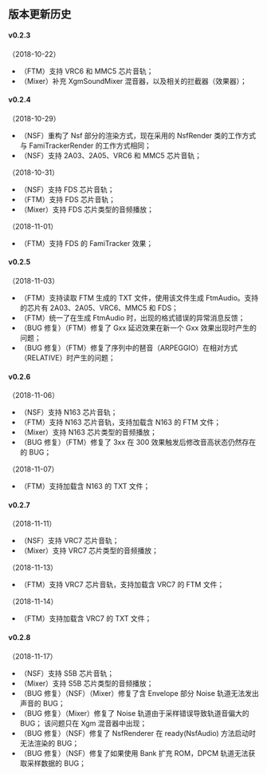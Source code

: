 
## 版本更新历史

#### v0.2.3

（2018-10-22）

*	（FTM）支持 VRC6 和 MMC5 芯片音轨；
*	（Mixer）补充 XgmSoundMixer 混音器，以及相关的拦截器（效果器）；

#### v0.2.4

（2018-10-29）

*	（NSF）重构了 Nsf 部分的渲染方式，现在采用的 NsfRender 类的工作方式与 FamiTrackerRender 的工作方式相同；
*	（NSF）支持 2A03、2A05、VRC6 和 MMC5 芯片音轨；

（2018-10-31）

*	（NSF）支持 FDS 芯片音轨；
*	（FTM）支持 FDS 芯片音轨；
*	（Mixer）支持 FDS 芯片类型的音频播放；

（2018-11-01）

*	（FTM）支持 FDS 的 FamiTracker 效果；

#### v0.2.5

（2018-11-03）

*	（FTM）支持读取 FTM 生成的 TXT 文件，使用该文件生成 FtmAudio。支持的芯片有 2A03、2A05、VRC6、MMC5 和 FDS；
*	（FTM）统一了在生成 FtmAudio 时，出现的格式错误的异常消息反馈；
*	（BUG 修复）（FTM）修复了 Gxx 延迟效果在新一个 Gxx 效果出现时产生的问题；
*	（BUG 修复）（FTM）修复了序列中的琶音（ARPEGGIO）在相对方式（RELATIVE）时产生的问题；

#### v0.2.6

（2018-11-06）

*	（NSF）支持 N163 芯片音轨；
*	（FTM）支持 N163 芯片音轨，支持加载含 N163 的 FTM 文件；
*	（Mixer）支持 N163 芯片类型的音频播放；
*	（BUG 修复）（FTM）修复了 3xx 在 300 效果触发后修改音高状态仍然存在的 BUG；

（2018-11-07）

*	（FTM）支持加载含 N163 的 TXT 文件；

#### v0.2.7

（2018-11-11）

*	（NSF）支持 VRC7 芯片音轨；
*	（Mixer）支持 VRC7 芯片类型的音频播放；

（2018-11-13）

*	（FTM）支持 VRC7 芯片音轨，支持加载含 VRC7 的 FTM 文件；

（2018-11-14）

*	（FTM）支持加载含 VRC7 的 TXT 文件；

#### v0.2.8

（2018-11-17）

*	（NSF）支持 S5B 芯片音轨；
*	（Mixer）支持 S5B 芯片类型的音频播放；
*	（BUG 修复）（NSF）（Mixer）修复了含 Envelope 部分 Noise 轨道无法发出声音的 BUG；
*	（BUG 修复）（Mixer）修复了 Noise 轨道由于采样错误导致轨道音偏大的 BUG；
	该问题只在 Xgm 混音器中出现；
*	（BUG 修复）（NSF）修复了 NsfRenderer 在 ready(NsfAudio) 方法启动时无法渲染的 BUG；
*	（BUG 修复）（NSF）修复了如果使用 Bank 扩充 ROM，DPCM 轨道无法获取采样数据的 BUG；
